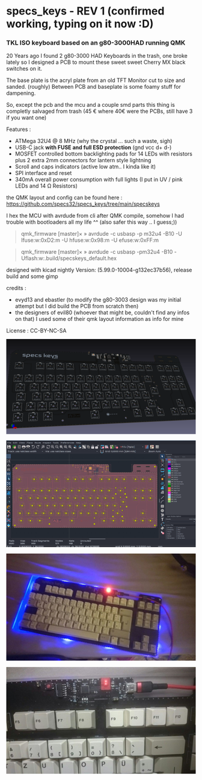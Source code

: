 # specs_keys - REV 1 (confirmed working, typing on it now :D)

### TKL ISO keyboard based on an g80-3000HAD running QMK

20 Years ago I found 2 g80-3000 HAD Keyboards in the trash, one broke lately so I designed a PCB to mount these sweet sweet Cherry MX black switches on it.

The base plate is the acryl plate from an old TFT Monitor cut to size and sanded. (roughly)
Between PCB and baseplate is some foamy stuff for dampening.


So, except the pcb and the mcu and a couple smd parts this thing is completly salvaged from trash (45 € where 40€ were the PCBs, still have 3 if you want one)

Features  :
  - ATMega 32U4 @ 8 MHz (why the crystal ... such a waste, sigh)
  - USB-C jack **with FUSE and full ESD protection** (gnd vcc d+ d-)
  - MOSFET controlled bottom backlighting pads for 14 LEDs with resistors plus 2 extra 2mm connectors for lantern style lightning
  - Scroll and caps indicators (active low atm.. I kinda like it)
  - SPI interface and reset
  - 340mA overall power consumption with full lights (I put in UV / pink LEDs and 14 Ω Resistors)


the QMK layout and config can be found here :  https://github.com/specs32/specs_keys/tree/main/specskeys

I hex the MCU with avrdude from cli after QMK compile, somehow I had trouble with bootloaders all my life ^^ (also safer this way .. I guess;))

> qmk_firmware [master]× » avrdude -c usbasp -p m32u4 -B10 -U lfuse:w:0xD2:m -U hfuse:w:0x98:m -U efuse:w:0xFF:m

> qmk_firmware [master]× » avrdude -c usbasp -pm32u4 -B10 -Uflash:w:.build/specskeys_default.hex                

designed with kicad nightly Version: (5.99.0-10004-g132ec37b56), release build
and some gimp

credits :

- evyd13 and ebastler (to modify the g80-3003 design was my initial attempt but I did build the PCB from scratch then)
- the designers of evil80 (whoever that might be, couldn't find any infos on that) I used some of their qmk layout information as info for mine

License : CC-BY-NC-SA

![3d-VIEW](https://github.com/specs32/specs_keys/blob/main/gh80-3003-nicosmod/gh80-3003-nicosmod.png)

![PCB](https://github.com/specs32/specs_keys/blob/main/gh80-3003-nicosmod/pcb.png) 

![FOTO1](https://github.com/specs32/specs_keys/blob/main/photo_2021-05-04_18-33-33.jpg)

![FOTO2](https://github.com/specs32/specs_keys/blob/main/photo_2021-05-04_18-33-43.jpg)

